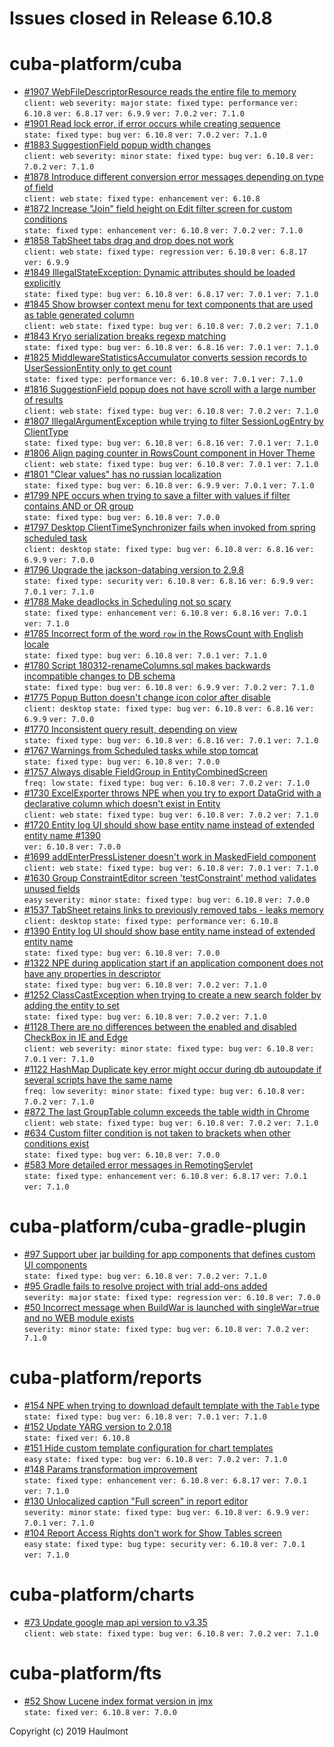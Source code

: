 # Issues closed in Release 6.10.8

# cuba-platform/cuba

* [#1907 WebFileDescriptorResource reads the entire file to memory](https://github.com/cuba-platform/cuba/issues/1907) \
    `client: web` `severity: major` `state: fixed` `type: performance` `ver: 6.10.8` `ver: 6.8.17` `ver: 6.9.9` `ver: 7.0.2` `ver: 7.1.0` 
* [#1901 Read lock error, if error occurs while creating sequence  ](https://github.com/cuba-platform/cuba/issues/1901) \
    `state: fixed` `type: bug` `ver: 6.10.8` `ver: 7.0.2` `ver: 7.1.0` 
* [#1883 SuggestionField popup width changes](https://github.com/cuba-platform/cuba/issues/1883) \
    `client: web` `severity: minor` `state: fixed` `type: bug` `ver: 6.10.8` `ver: 7.0.2` `ver: 7.1.0` 
* [#1878 Introduce different conversion error messages depending on type of field](https://github.com/cuba-platform/cuba/issues/1878) \
    `client: web` `state: fixed` `type: enhancement` `ver: 6.10.8` 
* [#1872 Increase "Join" field height on Edit filter screen for custom conditions](https://github.com/cuba-platform/cuba/issues/1872) \
    `state: fixed` `type: enhancement` `ver: 6.10.8` `ver: 7.0.2` `ver: 7.1.0` 
* [#1858 TabSheet tabs drag and drop does not work](https://github.com/cuba-platform/cuba/issues/1858) \
    `client: web` `state: fixed` `type: regression` `ver: 6.10.8` `ver: 6.8.17` `ver: 6.9.9` 
* [#1849 IllegalStateException: Dynamic attributes should be loaded explicitly](https://github.com/cuba-platform/cuba/issues/1849) \
    `state: fixed` `type: bug` `ver: 6.10.8` `ver: 6.8.17` `ver: 7.0.1` `ver: 7.1.0` 
* [#1845 Show browser context menu for text components that are used as table generated column](https://github.com/cuba-platform/cuba/issues/1845) \
    `client: web` `state: fixed` `type: bug` `ver: 6.10.8` `ver: 7.0.2` `ver: 7.1.0` 
* [#1843 Kryo serialization breaks regexp matching](https://github.com/cuba-platform/cuba/issues/1843) \
    `state: fixed` `type: bug` `ver: 6.10.8` `ver: 6.8.16` `ver: 7.0.1` `ver: 7.1.0` 
* [#1825 MiddlewareStatisticsAccumulator converts session records to UserSessionEntity only to get count](https://github.com/cuba-platform/cuba/issues/1825) \
    `state: fixed` `type: performance` `ver: 6.10.8` `ver: 7.0.1` `ver: 7.1.0` 
* [#1816 SuggestionField popup does not have scroll with a large number of results](https://github.com/cuba-platform/cuba/issues/1816) \
    `client: web` `state: fixed` `type: bug` `ver: 6.10.8` `ver: 7.0.2` `ver: 7.1.0` 
* [#1807 IllegalArgumentException while trying to filter SessionLogEntry by ClientType](https://github.com/cuba-platform/cuba/issues/1807) \
    `state: fixed` `type: bug` `ver: 6.10.8` `ver: 6.8.16` `ver: 7.0.1` `ver: 7.1.0` 
* [#1806 Align paging counter in RowsCount component in Hover Theme](https://github.com/cuba-platform/cuba/issues/1806) \
    `client: web` `state: fixed` `type: bug` `ver: 6.10.8` `ver: 7.0.1` `ver: 7.1.0` 
* [#1801 "Clear values" has no russian localization](https://github.com/cuba-platform/cuba/issues/1801) \
    `state: fixed` `type: bug` `ver: 6.10.8` `ver: 6.9.9` `ver: 7.0.1` `ver: 7.1.0` 
* [#1799 NPE occurs when trying to save a filter with values if filter contains AND or OR group](https://github.com/cuba-platform/cuba/issues/1799) \
    `state: fixed` `type: bug` `ver: 6.10.8` `ver: 7.0.0` 
* [#1797 Desktop ClientTimeSynchronizer fails when invoked from spring scheduled task](https://github.com/cuba-platform/cuba/issues/1797) \
    `client: desktop` `state: fixed` `type: bug` `ver: 6.10.8` `ver: 6.8.16` `ver: 6.9.9` `ver: 7.0.0` 
* [#1796 Upgrade the jackson-databing version to 2.9.8](https://github.com/cuba-platform/cuba/issues/1796) \
    `state: fixed` `type: security` `ver: 6.10.8` `ver: 6.8.16` `ver: 6.9.9` `ver: 7.0.1` `ver: 7.1.0` 
* [#1788 Make deadlocks in Scheduling not so scary](https://github.com/cuba-platform/cuba/issues/1788) \
    `state: fixed` `type: enhancement` `ver: 6.10.8` `ver: 6.8.16` `ver: 7.0.1` `ver: 7.1.0` 
* [#1785 Incorrect form of the word `row` in the RowsCount with English locale](https://github.com/cuba-platform/cuba/issues/1785) \
    `state: fixed` `type: bug` `ver: 6.10.8` `ver: 7.0.1` `ver: 7.1.0` 
* [#1780 Script 180312-renameColumns.sql makes backwards incompatible changes to DB schema](https://github.com/cuba-platform/cuba/issues/1780) \
    `state: fixed` `type: bug` `ver: 6.10.8` `ver: 6.9.9` `ver: 7.0.2` `ver: 7.1.0` 
* [#1775 Popup Button doesn't change icon color after disable](https://github.com/cuba-platform/cuba/issues/1775) \
    `client: desktop` `state: fixed` `type: bug` `ver: 6.10.8` `ver: 6.8.16` `ver: 6.9.9` `ver: 7.0.0` 
* [#1770 Inconsistent query result, depending on view](https://github.com/cuba-platform/cuba/issues/1770) \
    `state: fixed` `type: bug` `ver: 6.10.8` `ver: 6.8.16` `ver: 7.0.1` `ver: 7.1.0` 
* [#1767 Warnings from Scheduled tasks while stop tomcat](https://github.com/cuba-platform/cuba/issues/1767) \
    `state: fixed` `type: bug` `ver: 6.10.8` `ver: 7.0.0` 
* [#1757 Always disable FieldGroup in EntityCombinedScreen](https://github.com/cuba-platform/cuba/issues/1757) \
    `freq: low` `state: fixed` `type: bug` `ver: 6.10.8` `ver: 7.0.2` `ver: 7.1.0` 
* [#1730 ExcelExporter throws NPE when you try to export DataGrid with a declarative column which doesn't exist in Entity](https://github.com/cuba-platform/cuba/issues/1730) \
    `client: web` `state: fixed` `type: bug` `ver: 6.10.8` `ver: 7.0.2` `ver: 7.1.0` 
* [#1720 Entity log UI should show base entity name instead of extended entity name #1390](https://github.com/cuba-platform/cuba/pull/1720) \
    `ver: 6.10.8` `ver: 7.0.0` 
* [#1699 addEnterPressListener doesn't work in MaskedField component](https://github.com/cuba-platform/cuba/issues/1699) \
    `client: web` `state: fixed` `type: bug` `ver: 6.10.8` `ver: 7.0.1` `ver: 7.1.0` 
* [#1630 Group ConstraintEditor screen 'testConstraint' method validates unused fields](https://github.com/cuba-platform/cuba/issues/1630) \
    `easy` `severity: minor` `state: fixed` `type: bug` `ver: 6.10.8` `ver: 7.0.0` 
* [#1537 TabSheet retains links to previously removed tabs - leaks memory](https://github.com/cuba-platform/cuba/issues/1537) \
    `client: desktop` `state: fixed` `type: performance` `ver: 6.10.8` 
* [#1390 Entity log UI should show base entity name instead of extended entity name](https://github.com/cuba-platform/cuba/issues/1390) \
    `state: fixed` `type: bug` `ver: 6.10.8` `ver: 7.0.0` 
* [#1322 NPE during application start if an application component does not have any properties in descriptor](https://github.com/cuba-platform/cuba/issues/1322) \
    `state: fixed` `type: bug` `ver: 6.10.8` `ver: 7.0.2` `ver: 7.1.0` 
* [#1252 ClassCastException when trying to create a new search folder by adding the entity to set](https://github.com/cuba-platform/cuba/issues/1252) \
    `state: fixed` `type: bug` `ver: 6.10.8` `ver: 7.0.2` `ver: 7.1.0` 
* [#1128 There are no differences between the enabled and disabled CheckBox in IE and Edge](https://github.com/cuba-platform/cuba/issues/1128) \
    `client: web` `severity: minor` `state: fixed` `type: bug` `ver: 6.10.8` `ver: 7.0.1` `ver: 7.1.0` 
* [#1122 HashMap Duplicate key error might occur during db autoupdate if several scripts have the same name](https://github.com/cuba-platform/cuba/issues/1122) \
    `freq: low` `severity: minor` `state: fixed` `type: bug` `ver: 6.10.8` `ver: 7.0.2` `ver: 7.1.0` 
* [#872 The last GroupTable column exceeds the table width in Chrome](https://github.com/cuba-platform/cuba/issues/872) \
    `client: web` `state: fixed` `type: bug` `ver: 6.10.8` `ver: 7.0.2` `ver: 7.1.0` 
* [#634 Custom filter condition is not taken to brackets when other conditions exist](https://github.com/cuba-platform/cuba/issues/634) \
    `state: fixed` `type: bug` `ver: 6.10.8` `ver: 7.0.0` 
* [#583 More detailed error messages in RemotingServlet](https://github.com/cuba-platform/cuba/issues/583) \
    `state: fixed` `type: enhancement` `ver: 6.10.8` `ver: 6.8.17` `ver: 7.0.1` `ver: 7.1.0` 

# cuba-platform/cuba-gradle-plugin

* [#97 Support uber jar building for app components that defines custom UI components](https://github.com/cuba-platform/cuba-gradle-plugin/issues/97) \
    `state: fixed` `type: bug` `ver: 6.10.8` `ver: 7.0.2` `ver: 7.1.0` 
* [#95 Gradle fails to resolve project with trial add-ons added](https://github.com/cuba-platform/cuba-gradle-plugin/issues/95) \
    `severity: major` `state: fixed` `type: regression` `ver: 6.10.8` `ver: 7.0.0` 
* [#50 Incorrect message when BuildWar is launched with singleWar=true and no WEB module exists](https://github.com/cuba-platform/cuba-gradle-plugin/issues/50) \
    `severity: minor` `state: fixed` `type: bug` `ver: 6.10.8` `ver: 7.0.2` `ver: 7.1.0` 

# cuba-platform/reports

* [#154 NPE when trying to download  default template with the `Table` type](https://github.com/cuba-platform/reports/issues/154) \
    `state: fixed` `type: bug` `ver: 6.10.8` `ver: 7.0.1` `ver: 7.1.0` 
* [#152 Update YARG version to 2.0.18](https://github.com/cuba-platform/reports/issues/152) \
    `state: fixed` `ver: 6.10.8` 
* [#151 Hide custom template configuration for chart templates](https://github.com/cuba-platform/reports/issues/151) \
    `easy` `state: fixed` `type: bug` `ver: 6.10.8` `ver: 7.0.2` `ver: 7.1.0` 
* [#148 Params transformation improvement ](https://github.com/cuba-platform/reports/issues/148) \
    `state: fixed` `type: enhancement` `ver: 6.10.8` `ver: 6.8.17` `ver: 7.0.1` `ver: 7.1.0` 
* [#130 Unlocalized caption "Full screen" in report editor](https://github.com/cuba-platform/reports/issues/130) \
    `severity: minor` `state: fixed` `type: bug` `ver: 6.10.8` `ver: 6.9.9` `ver: 7.0.1` `ver: 7.1.0` 
* [#104 Report Access Rights don't work for Show Tables screen](https://github.com/cuba-platform/reports/issues/104) \
    `easy` `state: fixed` `type: bug` `type: security` `ver: 6.10.8` `ver: 7.0.1` `ver: 7.1.0` 

# cuba-platform/charts

* [#73 Update google map api version to v3.35](https://github.com/cuba-platform/charts/issues/73) \
    `client: web` `state: fixed` `type: bug` `ver: 6.10.8` `ver: 7.0.2` `ver: 7.1.0` 

# cuba-platform/fts

* [#52 Show Lucene index format version in jmx](https://github.com/cuba-platform/fts/issues/52) \
    `state: fixed` `ver: 6.10.8` `ver: 7.0.0` 


Copyright (c) 2019 Haulmont
